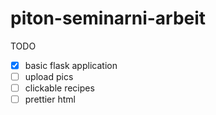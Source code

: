 ﻿# piton-seminarni-arbeit
 TODO
- [x] basic flask application
- [ ] upload pics
- [ ] clickable recipes
- [ ] prettier html

